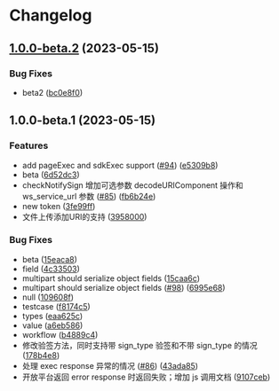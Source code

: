 # Changelog

## [1.0.0-beta.2](https://github.com/alipay/alipay-sdk-nodejs-all/compare/v1.0.0-beta.1...v1.0.0-beta.2) (2023-05-15)


### Bug Fixes

* beta2 ([bc0e8f0](https://github.com/alipay/alipay-sdk-nodejs-all/commit/bc0e8f0c85c11b22864eeb3fbf3dccffc421aae0))

## 1.0.0-beta.1 (2023-05-15)


### Features

* add pageExec and sdkExec support ([#94](https://github.com/alipay/alipay-sdk-nodejs-all/issues/94)) ([e5309b8](https://github.com/alipay/alipay-sdk-nodejs-all/commit/e5309b8f31a9c9e5f1b592106d82b64342fc4eaa))
* beta ([6d52dc3](https://github.com/alipay/alipay-sdk-nodejs-all/commit/6d52dc3196ec4903300c121dbb566c7a66dce8a2))
* checkNotifySign 增加可选参数 decodeURIComponent 操作和 ws_service_url 参数 ([#85](https://github.com/alipay/alipay-sdk-nodejs-all/issues/85)) ([fb6b24e](https://github.com/alipay/alipay-sdk-nodejs-all/commit/fb6b24e021d2827bc168a2b669ebd15eb188bc88))
* new token ([3fe99ff](https://github.com/alipay/alipay-sdk-nodejs-all/commit/3fe99ffe0547eddd9613826977e5beae5a8aeaec))
* 文件上传添加URI的支持 ([3958000](https://github.com/alipay/alipay-sdk-nodejs-all/commit/3958000c38d4d30e1dd79f229753916418cc2172))


### Bug Fixes

* beta ([15eaca8](https://github.com/alipay/alipay-sdk-nodejs-all/commit/15eaca83a19ef3bf5e27fc6458ae5214649f56eb))
* field ([4c33503](https://github.com/alipay/alipay-sdk-nodejs-all/commit/4c33503e43df016f2be0360989556ded5fb5d631))
* multipart should serialize object fields ([15caa6c](https://github.com/alipay/alipay-sdk-nodejs-all/commit/15caa6c082c274a1e17cba8b0392b11e3f0dfece))
* multipart should serialize object fields ([#98](https://github.com/alipay/alipay-sdk-nodejs-all/issues/98)) ([6995e68](https://github.com/alipay/alipay-sdk-nodejs-all/commit/6995e6838a77cb6aafae7499d469e7d1257cf25a))
* null ([109608f](https://github.com/alipay/alipay-sdk-nodejs-all/commit/109608fea77c8209b7a8d060b088808059ed8fa3))
* testcase ([f8174c5](https://github.com/alipay/alipay-sdk-nodejs-all/commit/f8174c5b2e58e3c4302173fff12f83d86539ed7a))
* types ([eaa625c](https://github.com/alipay/alipay-sdk-nodejs-all/commit/eaa625cf5c50f825a280ea0a517db38df65181e3))
* value ([a6eb586](https://github.com/alipay/alipay-sdk-nodejs-all/commit/a6eb58647911a4b6914feb33780359427b19a59d))
* workflow ([b4889c4](https://github.com/alipay/alipay-sdk-nodejs-all/commit/b4889c4cbb6f4d5cacfb18c7103d05d74a80898a))
* 修改验签方法，同时支持带 sign_type 验签和不带 sign_type 的情况 ([178b4e8](https://github.com/alipay/alipay-sdk-nodejs-all/commit/178b4e8803c0ed9f3a6ca35fa55caae60b060e55))
* 处理 exec response 异常的情况 ([#86](https://github.com/alipay/alipay-sdk-nodejs-all/issues/86)) ([43ada85](https://github.com/alipay/alipay-sdk-nodejs-all/commit/43ada85013867faf95d38b3d27e35595d6344eef))
* 开放平台返回 error response 时返回失败；增加 js 调用文档 ([9107ceb](https://github.com/alipay/alipay-sdk-nodejs-all/commit/9107cebb6e1727997a86e2162e725720c67dfa92))
